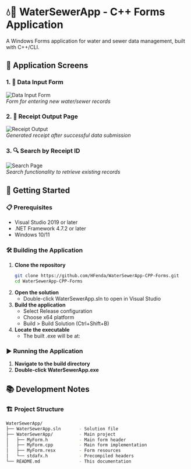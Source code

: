 # 💧🚰 WaterSewerApp - C++ Forms Application

A Windows Forms application for water and sewer data management, built with C++/CLI.

## 📸 Application Screens

### 1. 📝 Data Input Form
![Data Input Form](screenshots/input_form.png)  
*Form for entering new water/sewer records*

### 2. 🧾 Receipt Output Page
![Receipt Output](screenshots/receipt_output.png)  
*Generated receipt after successful data submission*

### 3. 🔍 Search by Receipt ID
![Search Page](screenshots/search_page.png)  
*Search functionality to retrieve existing records*

## 🚀 Getting Started

### 📋 Prerequisites
- Visual Studio 2019 or later
- .NET Framework 4.7.2 or later
- Windows 10/11

### 🛠️ Building the Application

1. **Clone the repository**
   ```bash
   git clone https://github.com/HFenda/WaterSewerApp-CPP-Forms.git
   cd WaterSewerApp-CPP-Forms
   ```
2. **Open the solution**
   - Double-click WaterSewerApp.sln to open in Visual Studio
3. **Build the application**
   - Select Release configuration
   - Choose x64 platform
   - Build > Build Solution (Ctrl+Shift+B)
4. **Locate the executable**
   - The built .exe will be at:

### ▶️ Running the Application

1. **Navigate to the build directory**
2. **Double-click WaterSewerApp.exe**

## 📚 Development Notes

### 🏗️ Project Structure

```bash
WaterSewerApp/
├── WaterSewerApp.sln       - Solution file
├── WaterSewerApp/          - Main project
│   ├── MyForm.h            - Main form header
│   ├── MyForm.cpp          - Main form implementation
│   ├── MyForm.resx         - Form resources
│   └── stdafx.h            - Precompiled headers
└── README.md               - This documentation
```
